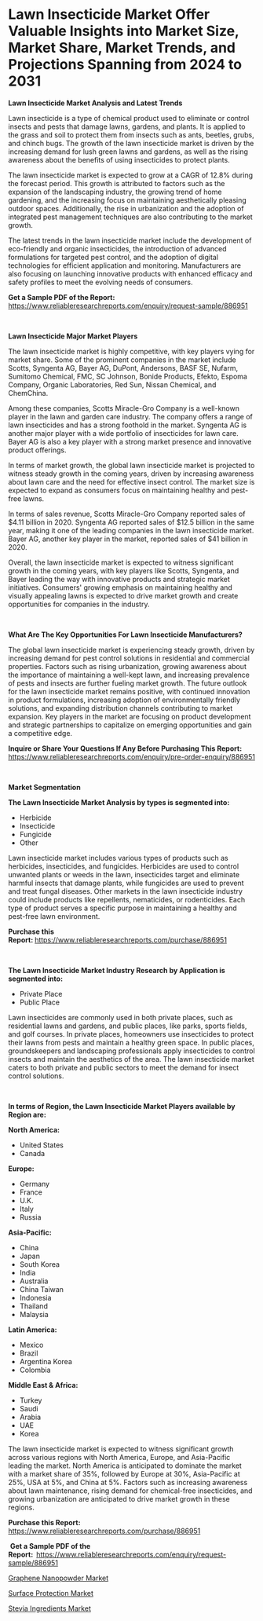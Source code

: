 <p><h1>Lawn Insecticide Market Offer Valuable Insights into Market Size, Market Share, Market Trends, and Projections Spanning from 2024 to 2031</h1></p><p><strong>Lawn Insecticide Market Analysis and Latest Trends</strong></p>
<p><p>Lawn insecticide is a type of chemical product used to eliminate or control insects and pests that damage lawns, gardens, and plants. It is applied to the grass and soil to protect them from insects such as ants, beetles, grubs, and chinch bugs. The growth of the lawn insecticide market is driven by the increasing demand for lush green lawns and gardens, as well as the rising awareness about the benefits of using insecticides to protect plants.</p><p>The lawn insecticide market is expected to grow at a CAGR of 12.8% during the forecast period. This growth is attributed to factors such as the expansion of the landscaping industry, the growing trend of home gardening, and the increasing focus on maintaining aesthetically pleasing outdoor spaces. Additionally, the rise in urbanization and the adoption of integrated pest management techniques are also contributing to the market growth.</p><p>The latest trends in the lawn insecticide market include the development of eco-friendly and organic insecticides, the introduction of advanced formulations for targeted pest control, and the adoption of digital technologies for efficient application and monitoring. Manufacturers are also focusing on launching innovative products with enhanced efficacy and safety profiles to meet the evolving needs of consumers.</p></p>
<p><strong>Get a Sample PDF of the Report:&nbsp;</strong> <a href="https://www.reliableresearchreports.com/enquiry/request-sample/886951">https://www.reliableresearchreports.com/enquiry/request-sample/886951</a></p>
<p>&nbsp;</p>
<p><strong>Lawn Insecticide Major Market Players</strong></p>
<p><p>The lawn insecticide market is highly competitive, with key players vying for market share. Some of the prominent companies in the market include Scotts, Syngenta AG, Bayer AG, DuPont, Andersons, BASF SE, Nufarm, Sumitomo Chemical, FMC, SC Johnson, Bonide Products, Efekto, Espoma Company, Organic Laboratories, Red Sun, Nissan Chemical, and ChemChina.</p><p>Among these companies, Scotts Miracle-Gro Company is a well-known player in the lawn and garden care industry. The company offers a range of lawn insecticides and has a strong foothold in the market. Syngenta AG is another major player with a wide portfolio of insecticides for lawn care. Bayer AG is also a key player with a strong market presence and innovative product offerings.</p><p>In terms of market growth, the global lawn insecticide market is projected to witness steady growth in the coming years, driven by increasing awareness about lawn care and the need for effective insect control. The market size is expected to expand as consumers focus on maintaining healthy and pest-free lawns.</p><p>In terms of sales revenue, Scotts Miracle-Gro Company reported sales of $4.11 billion in 2020. Syngenta AG reported sales of $12.5 billion in the same year, making it one of the leading companies in the lawn insecticide market. Bayer AG, another key player in the market, reported sales of $41 billion in 2020.</p><p>Overall, the lawn insecticide market is expected to witness significant growth in the coming years, with key players like Scotts, Syngenta, and Bayer leading the way with innovative products and strategic market initiatives. Consumers' growing emphasis on maintaining healthy and visually appealing lawns is expected to drive market growth and create opportunities for companies in the industry.</p></p>
<p>&nbsp;</p>
<p><strong>What Are The Key Opportunities For Lawn Insecticide Manufacturers?</strong></p>
<p><p>The global lawn insecticide market is experiencing steady growth, driven by increasing demand for pest control solutions in residential and commercial properties. Factors such as rising urbanization, growing awareness about the importance of maintaining a well-kept lawn, and increasing prevalence of pests and insects are further fueling market growth. The future outlook for the lawn insecticide market remains positive, with continued innovation in product formulations, increasing adoption of environmentally friendly solutions, and expanding distribution channels contributing to market expansion. Key players in the market are focusing on product development and strategic partnerships to capitalize on emerging opportunities and gain a competitive edge.</p></p>
<p><strong>Inquire or Share Your Questions If Any Before Purchasing This Report:</strong> <a href="https://www.reliableresearchreports.com/enquiry/pre-order-enquiry/886951">https://www.reliableresearchreports.com/enquiry/pre-order-enquiry/886951</a></p>
<p>&nbsp;</p>
<p><strong>Market Segmentation</strong></p>
<p><strong>The Lawn Insecticide Market Analysis by types is segmented into:</strong></p>
<p><ul><li>Herbicide</li><li>Insecticide</li><li>Fungicide</li><li>Other</li></ul></p>
<p><p>Lawn insecticide market includes various types of products such as herbicides, insecticides, and fungicides. Herbicides are used to control unwanted plants or weeds in the lawn, insecticides target and eliminate harmful insects that damage plants, while fungicides are used to prevent and treat fungal diseases. Other markets in the lawn insecticide industry could include products like repellents, nematicides, or rodenticides. Each type of product serves a specific purpose in maintaining a healthy and pest-free lawn environment.</p></p>
<p><strong>Purchase this Report:&nbsp;</strong><a href="https://www.reliableresearchreports.com/purchase/886951">https://www.reliableresearchreports.com/purchase/886951</a></p>
<p>&nbsp;</p>
<p><strong>The Lawn Insecticide Market Industry Research by Application is segmented into:</strong></p>
<p><ul><li>Private Place</li><li>Public Place</li></ul></p>
<p><p>Lawn insecticides are commonly used in both private places, such as residential lawns and gardens, and public places, like parks, sports fields, and golf courses. In private places, homeowners use insecticides to protect their lawns from pests and maintain a healthy green space. In public places, groundskeepers and landscaping professionals apply insecticides to control insects and maintain the aesthetics of the area. The lawn insecticide market caters to both private and public sectors to meet the demand for insect control solutions.</p></p>
<p>&nbsp;</p>
<p><strong>In terms of Region, the Lawn Insecticide Market Players available by Region are:</strong></p>
<p>
    <p> <strong> North America: </strong>
        <ul>
            <li>United States</li>
            <li>Canada</li>
        </ul>
        </p> 
    <p> <strong> Europe: </strong>
        <ul>
            <li>Germany</li>
            <li>France</li>
            <li>U.K.</li>
            <li>Italy</li>
            <li>Russia</li>
        </ul>
        </p> 
    <p> <strong> Asia-Pacific: </strong>
        <ul>
            <li>China</li>
            <li>Japan</li>
            <li>South Korea</li>
            <li>India</li>
            <li>Australia</li>
            <li>China Taiwan</li>
            <li>Indonesia</li>
            <li>Thailand</li>
            <li>Malaysia</li>
        </ul>
        </p> 
    <p> <strong> Latin America: </strong>
        <ul>
            <li>Mexico</li>
            <li>Brazil</li>
            <li>Argentina Korea</li>
            <li>Colombia</li>
        </ul>
        </p> 
    <p> <strong> Middle East & Africa: </strong>
        <ul>
            <li>Turkey</li>
            <li>Saudi</li>
            <li>Arabia</li>
            <li>UAE</li>
            <li>Korea</li>
        </ul>
    </p>
    </p>
<p><p>The lawn insecticide market is expected to witness significant growth across various regions with North America, Europe, and Asia-Pacific leading the market. North America is anticipated to dominate the market with a market share of 35%, followed by Europe at 30%, Asia-Pacific at 25%, USA at 5%, and China at 5%. Factors such as increasing awareness about lawn maintenance, rising demand for chemical-free insecticides, and growing urbanization are anticipated to drive market growth in these regions.</p></p>
<p><strong>Purchase this Report: </strong><a href="https://www.reliableresearchreports.com/purchase/886951">https://www.reliableresearchreports.com/purchase/886951</a></p>
<p>&nbsp;<strong>Get a Sample PDF of the Report:&nbsp;&nbsp;</strong><a href="https://www.reliableresearchreports.com/enquiry/request-sample/886951">https://www.reliableresearchreports.com/enquiry/request-sample/886951</a></p>
<p><strong></strong></p>
<p><p><a href="https://github.com/julyju69/Market-Research-Report-List-2/blob/main/graphene-nanopowder-market.md">Graphene Nanopowder Market</a></p><p><a href="https://github.com/kosella/Market-Research-Report-List-2/blob/main/surface-protection-market.md">Surface Protection Market</a></p><p><a href="https://github.com/nathandecarvalho/Market-Research-Report-List-2/blob/main/stevia-ingredients-market.md">Stevia Ingredients Market</a></p></p>